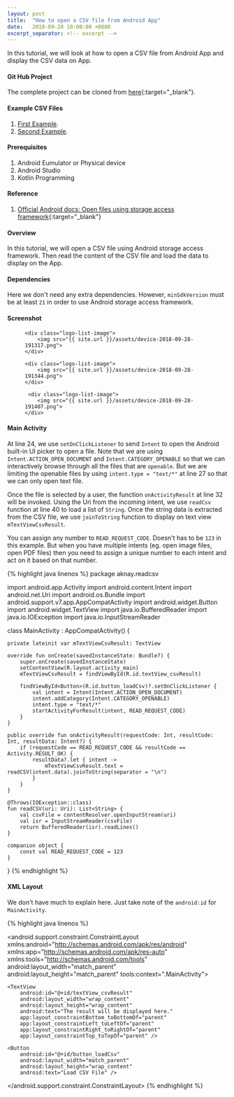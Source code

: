 ```yaml
---
layout: post
title:  "How to open a CSV file from Android App"
date:   2018-09-28 10:00:00 +0800
excerpt_separator: <!-- excerpt -->
---
```

In this tutorial, we will look at how to open a CSV file from Android App and display the CSV data on App.  
<!-- excerpt -->

#### **Git Hub Project**
The complete project can be cloned from [here](https://github.com/aknay/Android-Tutorials/tree/master/ReadCsv){:target="_blank"}.


#### **Example CSV Files**

1. [First Example]({{site.url}}/assets/examples_csv/example.csv).
2. [Second Example]({{site.url}}/assets/examples_csv/example2.csv).

#### **Prerequisites**
1. Android Eumulator or Physical device
2. Android Studio
3. Kotlin Programming

#### **Reference**

1. [Official Android docs: Open files using storage access framework](https://developer.android.com/guide/topics/providers/document-provider){:target="_blank"}


#### **Overview**
In this tutorial, we will open a CSV file using Android storage access framework. Then read the content of the CSV file and load the data to display on the App. 

#### **Dependencies**
Here we don't need any extra dependencies. However, `minSdkVersion` must be at least `21` in order to use Android storage access framework. 

#### **Screenshot**

<figure>
  <div  class="logo-list">
  
    <div class="logo-list-image">
        <img src="{{ site.url }}/assets/device-2018-09-28-191317.png">
    </div>

    <div class="logo-list-image">
        <img src="{{ site.url }}/assets/device-2018-09-28-191344.png">
    </div>

     <div class="logo-list-image">
        <img src="{{ site.url }}/assets/device-2018-09-28-191407.png">
    </div>

  </div>

</figure>



#### **Main Activity**

At line 24, we use `setOnClickListener` to send `Intent` to open the Android built-in UI picker to open a file. Note that we are using `Intent.ACTION_OPEN_DOCUMENT` and `Intent.CATEGORY_OPENABLE` so that we can interactively browse through all the files that are `openable`. But we are limiting the openable files by using `intent.type = "text/*"` at line 27 so that we can only open text file.

Once the file is selected by a user, the function `onActivityResult` at line 32 will be invoked. Using the Uri from the incoming intent, we use `readCsv` function at line 40 to load a list of `String`. Once the string data is extracted from the CSV file, we use `joinToString` function to display on text view `mTextViewCsvResult`.

You can assign any number to `READ_REQUEST_CODE`. Doesn't has to be `123` in this example. But when you have multiple intents (eg. open image files, open PDF files) then you need to assign a unique number to each intent and act on it based on that number. 

{% highlight java linenos %}
package aknay.readcsv

import android.app.Activity
import android.content.Intent
import android.net.Uri
import android.os.Bundle
import android.support.v7.app.AppCompatActivity
import android.widget.Button
import android.widget.TextView
import java.io.BufferedReader
import java.io.IOException
import java.io.InputStreamReader


class MainActivity : AppCompatActivity() {

    private lateinit var mTextViewCsvResult: TextView

    override fun onCreate(savedInstanceState: Bundle?) {
        super.onCreate(savedInstanceState)
        setContentView(R.layout.activity_main)
        mTextViewCsvResult = findViewById(R.id.textView_csvResult)

        findViewById<Button>(R.id.button_loadCsv)?.setOnClickListener {
            val intent = Intent(Intent.ACTION_OPEN_DOCUMENT)
            intent.addCategory(Intent.CATEGORY_OPENABLE)
            intent.type = "text/*"
            startActivityForResult(intent, READ_REQUEST_CODE)
        }
    }

    public override fun onActivityResult(requestCode: Int, resultCode: Int, resultData: Intent?) {
        if (requestCode == READ_REQUEST_CODE && resultCode == Activity.RESULT_OK) {
            resultData?.let { intent ->
                mTextViewCsvResult.text = readCSV(intent.data).joinToString(separator = "\n")
            }
        }
    }

    @Throws(IOException::class)
    fun readCSV(uri: Uri): List<String> {
        val csvFile = contentResolver.openInputStream(uri)
        val isr = InputStreamReader(csvFile)
        return BufferedReader(isr).readLines()
    }

    companion object {
        const val READ_REQUEST_CODE = 123
    }

}
{% endhighlight %}

#### **XML Layout**

We don't have much to explain here. Just take note of the `android:id` for `MainActivity`.

{% highlight java linenos %}
<?xml version="1.0" encoding="utf-8"?>
<android.support.constraint.ConstraintLayout xmlns:android="http://schemas.android.com/apk/res/android"
    xmlns:app="http://schemas.android.com/apk/res-auto"
    xmlns:tools="http://schemas.android.com/tools"
    android:layout_width="match_parent"
    android:layout_height="match_parent"
    tools:context=".MainActivity">

    <TextView
        android:id="@+id/textView_csvResult"
        android:layout_width="wrap_content"
        android:layout_height="wrap_content"
        android:text="The result will be displayed here."
        app:layout_constraintBottom_toBottomOf="parent"
        app:layout_constraintLeft_toLeftOf="parent"
        app:layout_constraintRight_toRightOf="parent"
        app:layout_constraintTop_toTopOf="parent" />

    <Button
        android:id="@+id/button_loadCsv"
        android:layout_width="match_parent"
        android:layout_height="wrap_content"
        android:text="Load CSV File" />


</android.support.constraint.ConstraintLayout>
{% endhighlight %}